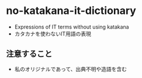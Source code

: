 # no-katakana-it-dictionary

- Expressions of IT terms without using katakana
- カタカナを使わないIT用語の表現

## 注意すること

- 私のオリジナルであって、出典不明や造語を含む
